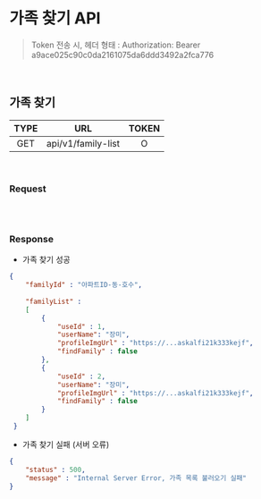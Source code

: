 #  가족 찾기 API 

> Token 전송 시, 헤더 형태 : Authorization: Bearer a9ace025c90c0da2161075da6ddd3492a2fca776 

<br>

## 가족 찾기

| TYPE |        URL         | TOKEN |
| :--: | :----------------: | :---: |
| GET  | api/v1/family-list |   O   |

<br>

### Request

```json

```

<br>

### Response

- 가족 찾기 성공

```json
{
    "familyId" : "아파트ID-동-호수",
    
    "familyList" : 
    [
        { 
            "useId" : 1,
            "userName": "장미",
            "profileImgUrl" : "https://...askalfi21k333kejf",
            "findFamily" : false
        },
        {
            "useId" : 2,
            "userName": "장미",
            "profileImgUrl" : "https://...askalfi21k333kejf",
            "findFamily" : false
        }
    ]
 }
```

- 가족 찾기 실패 (서버 오류)

```json
{
    "status" : 500,
    "message" : "Internal Server Error, 가족 목록 불러오기 실패"
}
```

<br>
